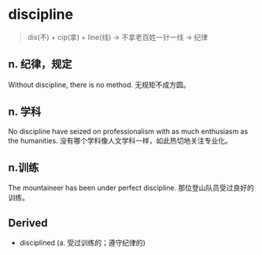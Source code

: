 # discipline

> dis(不) + cip(拿) + line(线) -> 不拿老百姓一针一线 -> 纪律

## n. 纪律，规定

Without discipline, there is no method. 无规矩不成方圆。

## n. 学科

No discipline have seized on professionalism with as much enthusiasm as the humanities. 没有哪个学科像人文学科一样，如此热切地关注专业化。

## n.训练

The mountaineer has been under perfect discipline. 那位登山队员受过良好的训练。

## Derived

- disciplined (a. 受过训练的；遵守纪律的)
